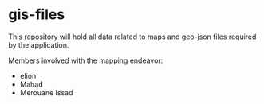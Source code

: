 # gis-files
 This repository will hold all data related to maps and geo-json files required by the application.

Members involved with the mapping endeavor:
- elion
- Mahad
- Merouane Issad
